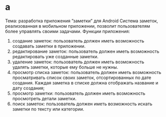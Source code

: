# a
Тема: разработка приложения ”заметки” для Android
Система заметок, реализованная в мобильном приложении, позволит пользователям более управлять своими задачами.
Функции приложения:
1. создание заметок: пользователь должен иметь возможность создавать заметки в приложении.
2. редактирование заметок: пользователь должен иметь возможность редактировать уже созданные заметки. 
3. удаление заметок: пользователь должен иметь возможность удалять заметки, которые ему больше не нужны.
4. просмотр списка заметок: пользователь должен иметь возможность просматривать список своих заметок, отсортированных по дате создания. Каждая заметка в списке должна отображать название и дату создания;
5.  просмотр заметки: пользователь должен иметь возможность просмотреть детали заметки.
6. поиск заметок: пользователь должен иметь возможность искать заметки по тексту или категории.
